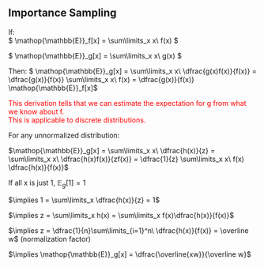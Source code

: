 <style>
	.color-important {
		color: red;
	}
</style>
## Importance Sampling

If:<br/>
$ \mathop{\mathbb{E}}_f[x] = \sum\limits_x x\ f(x) $ 

$ \mathop{\mathbb{E}}_g[x] = \sum\limits_x x\ g(x) $ 

Then:
$ \mathop{\mathbb{E}}_g[x] = \sum\limits_x x\ \dfrac{g(x)f(x)}{f(x)} 
													 = \dfrac{g(x)}{f(x)} \sum\limits_x x\ f(x)
													 = \dfrac{g(x)}{f(x)} \mathop{\mathbb{E}}_f[x]$  


<div class="color-important">
This derivation tells that we can estimate the expectation for g from what we know about f.<br/>
This is applicable to discrete distributions.
</div>


For any unnormalized distribution:

$\mathop{\mathbb{E}}_g[x] = \sum\limits_x x\ \dfrac{h(x)}{z} 
                          = \sum\limits_x x\ \dfrac{h(x)f(x)}{zf(x)}
													= \dfrac{1}{z} \sum\limits_x x\ f(x) \dfrac{h(x)}{f(x)}$

If all x is just 1, 
$\mathop{\mathbb{E}}_g[1] = 1$

$\implies 1 = \sum\limits_x \dfrac{h(x)}{z} = 1$

$\implies z = \sum\limits_x h(x) = \sum\limits_x f(x)\dfrac{h(x)}{f(x)}$

$\implies z = \dfrac{1}{n}\sum\limits_{i=1}^n\ \dfrac{h(x)}{f(x)} = \overline w$ (normalization factor)

$\implies \mathop{\mathbb{E}}_g[x] = \dfrac{\overline{xw}}{\overline w}$
	   
	

